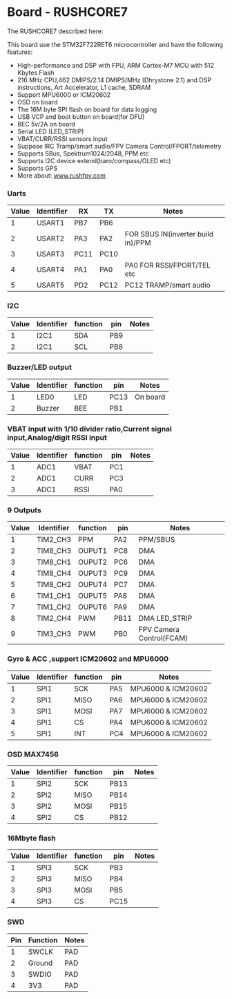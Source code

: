 # Board - RUSHCORE7

The RUSHCORE7 described here:

This board use the STM32F722RET6 microcontroller and have the following features:
* High-performance and DSP with FPU, ARM Cortex-M7 MCU with 512 Kbytes Flash 
* 216 MHz CPU,462 DMIPS/2.14 DMIPS/MHz (Dhrystone 2.1) and DSP instructions, Art Accelerator, L1 cache, SDRAM
* Support MPU6000 or ICM20602
* OSD on board
* The 16M byte SPI flash on board for data logging
* USB VCP and boot button on board(for DFU)
* BEC 5v/2A on board
* Serial LED (LED_STRIP)
* VBAT/CURR/RSSI sensors input
* Suppose IRC Tramp/smart audio/FPV Camera Control/FPORT/telemetry
* Supports SBus, Spektrum1024/2048, PPM etc
* Supports I2C device extend(baro/compass/OLED etc)
* Supports GPS 
* More about: www.rushfpv.com

### Uarts
| Value | Identifier   | RX   | TX   | Notes                                                                                       |
| ----- | ------------ | -----| -----| ------------------------------------------------------------------------------------------- |
| 1     | USART1       | PB7  |  PB6 |                                                                                             |
| 2     | USART2       | PA3  |  PA2 | FOR SBUS IN(inverter build in)/PPM                                                          |
| 3     | USART3       | PC11 |  PC10|                                                                                             |
| 4     | USART4       | PA1  |  PA0 | PA0 FOR RSSI/FPORT/TEL etc                                                                  |
| 5     | USART5       | PD2  |  PC12| PC12 TRAMP/smart audio                                                                      |


### I2C  
| Value | Identifier   | function |  pin   | Notes                                                                                 |
| ----- | ------------ | ---------| -------| ------------------------------------------------------------------------------------- |                                                                                      
| 1     | I2C1         |    SDA   |  PB9   | 
| 2     | I2C1         |    SCL   |  PB8   | 


### Buzzer/LED output 
| Value | Identifier   | function |  pin   | Notes                                                                                 |
| ----- | ------------ | ---------| -------| ------------------------------------------------------------------------------------- |                                                                                      
| 1     | LED0         |    LED   |  PC13  |On board
| 2     | Buzzer       |    BEE   |  PB1   | 


### VBAT input with 1/10 divider ratio,Current signal input,Analog/digit RSSI input
| Value | Identifier   | function  |  pin  | Notes                                                                                 |
| ----- | ------------ | ----------| ------| ------------------------------------------------------------------------------------- |                                                                                       
| 1     | ADC1         |    VBAT   |  PC1  |  
| 2     | ADC1         |    CURR   |  PC3  |  
| 3     | ADC1         |    RSSI   |  PA0  |   


### 9 Outputs 
| Value | Identifier   | function  |  pin  | Notes                                                                                 |
| ----- | ------------ | ----------| ------| ------------------------------------------------------------------------------------- |                                                                                       
| 1     | TIM2_CH3     |    PPM    |  PA2  |  PPM/SBUS
| 2     | TIM8_CH3     |    OUPUT1 |  PC8  |  DMA
| 3     | TIM8_CH1     |    OUPUT2 |  PC6  |  DMA
| 4     | TIM8_CH4     |    OUPUT3 |  PC9  |  DMA
| 5     | TIM8_CH2     |    OUPUT4 |  PC7  |  DMA
| 6     | TIM1_CH1     |    OUPUT5 |  PA8  |  DMA
| 7     | TIM1_CH2     |    OUPUT6 |  PA9  |  DMA  
| 8     | TIM2_CH4     |    PWM    |  PB11 |  DMA  LED_STRIP
| 9     | TIM3_CH3     |    PWM    |  PB0  |  FPV Camera Control(FCAM)


### Gyro & ACC ,support ICM20602 and MPU6000
| Value | Identifier   | function |  pin   | Notes                                                                                 |
| ----- | ------------ | ---------| -------| ------------------------------------------------------------------------------------- |                                                                                      
| 1     | SPI1         |    SCK   |  PA5   | MPU6000 & ICM20602
| 2     | SPI1         |    MISO  |  PA6   | MPU6000 & ICM20602
| 3     | SPI1         |    MOSI  |  PA7   | MPU6000 & ICM20602
| 4     | SPI1         |    CS    |  PA4   | MPU6000 & ICM20602
| 5     | SPI1         |    INT   |  PC4   | MPU6000 & ICM20602

### OSD MAX7456
| Value | Identifier   | function |  pin   | Notes                                                                                 |
| ----- | ------------ | ---------| -------| ------------------------------------------------------------------------------------- |                                                                                      
| 1     | SPI2         |    SCK   |  PB13  | 
| 2     | SPI2         |    MISO  |  PB14  | 
| 3     | SPI2         |    MOSI  |  PB15  | 
| 4     | SPI2         |    CS    |  PB12  |

### 16Mbyte flash
| Value | Identifier   | function |  pin   | Notes                                                                                 |
| ----- | ------------ | ---------| -------| ------------------------------------------------------------------------------------- |                                                                                      
| 1     | SPI3         |    SCK   |  PB3   | 
| 2     | SPI3         |    MISO  |  PB4   | 
| 3     | SPI3         |    MOSI  |  PB5   | 
| 4     | SPI3         |    CS    |  PC15  | 

### SWD
| Pin | Function       | Notes                                        |
| --- | -------------- | -------------------------------------------- |
| 1   | SWCLK          | PAD                                          |
| 2   | Ground         | PAD                                          |
| 3   | SWDIO          | PAD                                          |
| 4   | 3V3            | PAD                                          |



